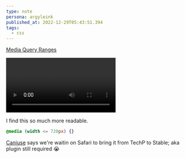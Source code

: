 ```yaml
---
type: note
persona: argyleink
published_at: 2022-12-29T05:43:51.394
tags: 
  - css
---
```


[Media Query Ranges](https://www.bram.us/2021/10/26/media-queries-level-4-media-query-range-contexts/) 

![](f_auto/argyleink/media-ranges-looper.mp4 "Infinite video example of a CSS snippet changing between syntax options. $$width:2366,height:1080")

I find this so much more readable.

```css
@media (width <= 720px) {}
```

[Caniuse](https://caniuse.com/css-media-range-syntax) says we're waitin on Safari to bring it from TechP to Stable; aka plugin still required 😭